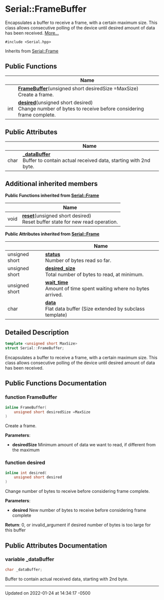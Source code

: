 # Serial::FrameBuffer


Encapsulates a buffer to receive a frame, with a certain maximum size. This class allows consecutive polling of the device until desired amount of data has been received.  [More...](#detailed-description)


`#include <Serial.hpp>`

Inherits from [Serial::Frame](struct_serial_1_1_frame/)

## Public Functions

|                | Name           |
| -------------- | -------------- |
| | **[FrameBuffer](struct_serial_1_1_frame_buffer/#function-framebuffer)**(unsigned short desiredSize =MaxSize)<br>Create a frame.  |
| int | **[desired](struct_serial_1_1_frame_buffer/#function-desired)**(unsigned short desired)<br>Change number of bytes to receive before considering frame complete.  |

## Public Attributes

|                | Name           |
| -------------- | -------------- |
| char | **[_dataBuffer](struct_serial_1_1_frame_buffer/#variable--databuffer)** <br>Buffer to contain actual received data, starting with 2nd byte.  |

## Additional inherited members

**Public Functions inherited from [Serial::Frame](struct_serial_1_1_frame/)**

|                | Name           |
| -------------- | -------------- |
| void | **[reset](struct_serial_1_1_frame/#function-reset)**(unsigned short desired)<br>Reset buffer state for new read operation.  |

**Public Attributes inherited from [Serial::Frame](struct_serial_1_1_frame/)**

|                | Name           |
| -------------- | -------------- |
| unsigned short | **[status](struct_serial_1_1_frame/#variable-status)** <br>Number of bytes read so far.  |
| unsigned short | **[desired_size](struct_serial_1_1_frame/#variable-desired-size)** <br>Total number of bytes to read, at minimum.  |
| unsigned short | **[wait_time](struct_serial_1_1_frame/#variable-wait-time)** <br>Amount of time spent waiting where no bytes arrived.  |
| char | **[data](struct_serial_1_1_frame/#variable-data)** <br>Flat data buffer (Size extended by subclass template)  |


## Detailed Description

```cpp
template <unsigned short MaxSize>
struct Serial::FrameBuffer;
```

Encapsulates a buffer to receive a frame, with a certain maximum size. This class allows consecutive polling of the device until desired amount of data has been received. 
## Public Functions Documentation

### function FrameBuffer

```cpp
inline FrameBuffer(
    unsigned short desiredSize =MaxSize
)
```

Create a frame. 

**Parameters**: 

  * **desiredSize** Minimum amount of data we want to read, if different from the maximum 


### function desired

```cpp
inline int desired(
    unsigned short desired
)
```

Change number of bytes to receive before considering frame complete. 

**Parameters**: 

  * **desired** New number of bytes to receive before considering frame complete 


**Return**: 0, or invalid_argument if desired number of bytes is too large for this buffer 

## Public Attributes Documentation

### variable _dataBuffer

```cpp
char _dataBuffer;
```

Buffer to contain actual received data, starting with 2nd byte. 

-------------------------------

Updated on 2022-01-24 at 14:34:17 -0500